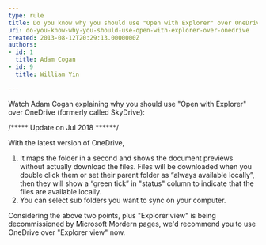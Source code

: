 ```yaml
---
type: rule
title: Do you know why you should use "Open with Explorer" over OneDrive?
uri: do-you-know-why-you-should-use-open-with-explorer-over-onedrive
created: 2013-08-12T20:29:13.0000000Z
authors:
- id: 1
  title: Adam Cogan
- id: 9
  title: William Yin

---
```


Watch Adam Cogan explaining why you should use "Open with Explorer" over OneDrive (formerly called SkyDrive):
 



/\*\*\*\*\* Update on Jul 2018 \*\*\*\*\*\*/

With the latest version of OneDrive,

1. It maps the folder in a second and shows the document previews without actually download the files. Files will be downloaded when you double click them or set their parent folder as “always available locally”, then they will show a “green tick” in "status" column to indicate that the files are available locally.
2. You can select sub folders you want to sync on your computer.

Considering the above two points, plus "Explorer view" is being decommissioned by Microsoft Mordern pages, we'd recommend you to use OneDrive over "Explorer view" now.
